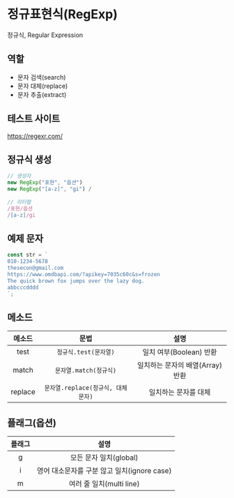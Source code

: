 # 정규표현식(RegExp)

정규식, Regular Expression



## 역할

- 문자 검색(search)
- 문자 대체(replace)
- 문자 추출(extract)



## 테스트 사이트

https://regexr.com/



## 정규식 생성

```js
// 생성자
new RegExp("표현", "옵션")
new RegExp("[a-z]", "gi") /
  
// 리터럴
/표현/옵션
/[a-z]/gi
```



## 예제 문자

```js
const str = `
010-1234-5678
thesecon@gmail.com
https://www.omdbapi.com/?apikey=7035c60c&s=frozen
The quick brown fox jumps over the lazy dog.
abbcccdddd
`;
```



## 메소드

| 메소드  |                문법                |               설명               |
| :-----: | :--------------------------------: | :------------------------------: |
|  test   |       `정규식.test(문자열)`        |     일치 여부(Boolean) 반환      |
|  match  |       `문자열.match(정규식)`       | 일치하는 문자의 배열(Array) 반환 |
| replace | `문자열.replace(정규식, 대체문자)` |       일치하는 문자를 대체       |



## 플래그(옵션)

| 플래그 |                    설명                     |
| :----: | :-----------------------------------------: |
|   g    |           모든 문자 일치(global)            |
|   i    | 영어 대소문자를 구분 않고 일치(ignore case) |
|   m    |          여러 줄 일치(multi line)           |

